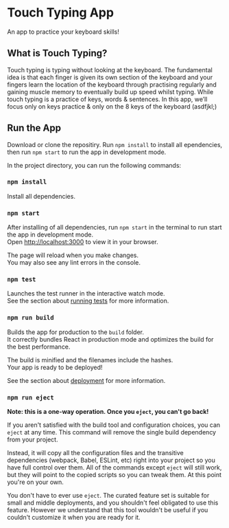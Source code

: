 # Touch Typing App

An app to practice your keyboard skills!

## What is Touch Typing?
Touch typing is typing without looking at the keyboard. The fundamental idea is that each finger is given its own section of the keyboard and your fingers learn the location of the keyboard through practising regularly and gaining muscle memory to eventually build up speed whilst typing. While touch typing is a practice of keys, words & sentences. In this app, we’ll focus only on keys practice & only on the 8 keys of the keyboard (asdfjkl;)

## Run the App

Download or clone the repositiry. Run `npm install` to install all ependencies, then run `npm start` to run the app in development mode.

In the project directory, you can run the following commands:

### `npm install`

Install all dependencies.

### `npm start`

After installing of all dependencies, run `npm start` in the terminal to run start the app in development mode.\
Open [http://localhost:3000](http://localhost:3000) to view it in your browser.

The page will reload when you make changes.\
You may also see any lint errors in the console.

### `npm test`

Launches the test runner in the interactive watch mode.\
See the section about [running tests](https://facebook.github.io/create-react-app/docs/running-tests) for more information.

### `npm run build`

Builds the app for production to the `build` folder.\
It correctly bundles React in production mode and optimizes the build for the best performance.

The build is minified and the filenames include the hashes.\
Your app is ready to be deployed!

See the section about [deployment](https://facebook.github.io/create-react-app/docs/deployment) for more information.

### `npm run eject`

**Note: this is a one-way operation. Once you `eject`, you can't go back!**

If you aren't satisfied with the build tool and configuration choices, you can `eject` at any time. This command will remove the single build dependency from your project.

Instead, it will copy all the configuration files and the transitive dependencies (webpack, Babel, ESLint, etc) right into your project so you have full control over them. All of the commands except `eject` will still work, but they will point to the copied scripts so you can tweak them. At this point you're on your own.

You don't have to ever use `eject`. The curated feature set is suitable for small and middle deployments, and you shouldn't feel obligated to use this feature. However we understand that this tool wouldn't be useful if you couldn't customize it when you are ready for it.

